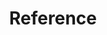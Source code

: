---
title: Reference
slug: reference
draft: false
description: Lorem ipsum dolor sit amet, consectetur adipiscing elit, sed do eiusmod tempor incididunt ut labore et dolore magna aliqua. Ut enim ad minim veniam, quis nostrud exercitation ullamco laboris nisi ut aliquip ex ea commodo consequat.
featured_image: "/images/featured/jeriden-villegas-VLPUm5wP5Z0-unsplash.jpg"
menus: 
- main
- company
weight: 30
---